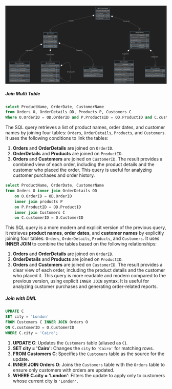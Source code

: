 ![](images/DBImage.png)
##### Join Multi Table
```sql
select ProductName, OrderDate, CustomerName
from Orders O, OrderDetails OD, Products P, Customers C
Where O.OrderID = OD.OrderID and P.ProductsID = OD.ProductID and C.customerID = O.CustomerID
```
The SQL query retrieves a list of product names, order dates, and customer names by joining four tables: `Orders`, `OrderDetails`, `Products`, and `Customers`. It uses the following conditions to link the tables:
1. **Orders** and **OrderDetails** are joined on `OrderID`.
2. **OrderDetails** and **Products** are joined on `ProductID`.
3. **Orders** and **Customers** are joined on `CustomerID`.
The result provides a combined view of each order, including the product details and the customer who placed the order. This query is useful for analyzing customer purchases and order history.

```sql
select ProductName, OrderDate, CustomerName
from Orders O inner join OrderDetails OD
	on O.OrderID = OD.OrderID
	inner join products P
	on P.ProductID = OD.ProductID
	inner join Customers C
	on C.customerID = O.CustomerID
```

This SQL query is a more modern and explicit version of the previous query, it retrieves **product names**, **order dates**, and **customer names** by explicitly joining four tables: `Orders`, `OrderDetails`, `Products`, and `Customers`. It uses **INNER JOIN** to combine the tables based on the following relationships:
1. **Orders** and **OrderDetails** are joined on `OrderID`.
2. **OrderDetails** and **Products** are joined on `ProductID`.
3. **Orders** and **Customers** are joined on `CustomerID`.
The result provides a clear view of each order, including the product details and the customer who placed it. This query is more readable and modern compared to the previous version, using explicit `INNER JOIN` syntax. It is useful for analyzing customer purchases and generating order-related reports.

##### Join with DML
```sql
UPDATE C
SET city = 'London'
FROM Customers C INNER JOIN Orders O 
ON C.customerID = O.CustomerID
WHERE C.city = 'Cairo';
```
1. **UPDATE C**: Updates the `Customers` table (aliased as `C`).
2. **SET city = 'Cairo'**: Changes the `city` to `'Cairo'` for matching rows.
3. **FROM Customers C**: Specifies the `Customers` table as the source for the update.
4. **INNER JOIN Orders O**: Joins the `Customers` table with the `Orders` table to ensure only customers with orders are updated.
5. **WHERE C.city = 'London'**: Filters the update to apply only to customers whose current city is `'London'`.
